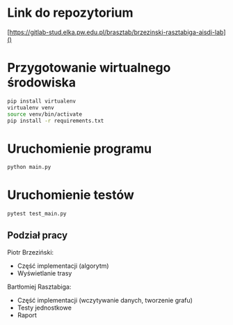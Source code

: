 # Link do repozytorium
[https://gitlab-stud.elka.pw.edu.pl/brasztab/brzezinski-rasztabiga-aisdi-lab]()

# Przygotowanie wirtualnego środowiska
```bash
pip install virtualenv
virtualenv venv
source venv/bin/activate
pip install -r requirements.txt
```

# Uruchomienie programu
```bash
python main.py
```

# Uruchomienie testów
```bash
pytest test_main.py
```

## Podział pracy
Piotr Brzeziński:
- Część implementacji (algorytm)
- Wyświetlanie trasy

Bartłomiej Rasztabiga:
- Część implementacji (wczytywanie danych, tworzenie grafu)
- Testy jednostkowe
- Raport
